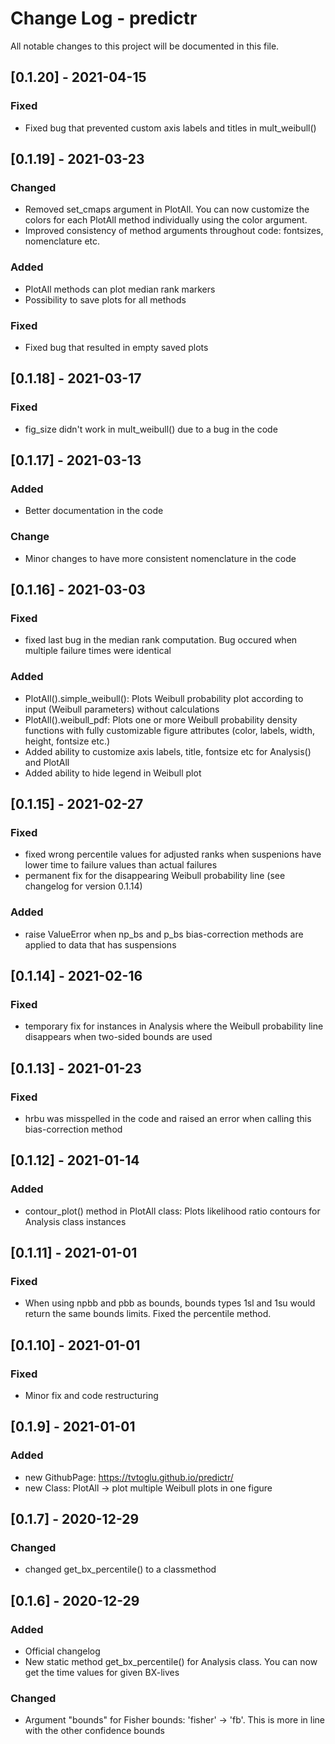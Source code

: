 
# Change Log - predictr
All notable changes to this project will be documented in this file.


## [0.1.20] - 2021-04-15
 
### Fixed
 - Fixed bug that prevented custom axis labels and titles in mult_weibull()

## [0.1.19] - 2021-03-23
 
### Changed
 - Removed set_cmaps argument in PlotAll. You can now customize the colors for each PlotAll method individually using the color argument.
 - Improved consistency of method arguments throughout code: fontsizes, nomenclature etc.

### Added
 - PlotAll methods can plot median rank markers
 - Possibility to save plots for all methods

### Fixed
 - Fixed bug that resulted in empty saved plots

## [0.1.18] - 2021-03-17
 
### Fixed
 - fig_size didn't work in mult_weibull() due to a bug in the code

## [0.1.17] - 2021-03-13
 
### Added
 - Better documentation in the code

### Change
 - Minor changes to have more consistent nomenclature in the code

## [0.1.16] - 2021-03-03
 
### Fixed
 - fixed last bug in the median rank computation. Bug occured when multiple failure times were identical

### Added
 - PlotAll().simple_weibull(): Plots Weibull probability plot according to input (Weibull parameters) without calculations
 - PlotAll().weibull_pdf: Plots one or more Weibull probability density functions with fully customizable figure attributes (color, labels, width, height, fontsize etc.)
 - Added ability to customize axis labels, title, fontsize etc for Analysis() and PlotAll
 - Added ability to hide legend in Weibull plot

## [0.1.15] - 2021-02-27
 
### Fixed
 - fixed wrong percentile values for adjusted ranks when suspenions have lower time to failure values than actual failures
 - permanent fix for the disappearing Weibull probability line (see changelog for version 0.1.14)

### Added
 - raise ValueError when np_bs and p_bs bias-correction methods are applied to data that has suspensions

## [0.1.14] - 2021-02-16
 
### Fixed
 - temporary fix for instances in Analysis where the Weibull probability line disappears when two-sided bounds are used
 
## [0.1.13] - 2021-01-23
 
### Fixed
 - hrbu was misspelled in the code and raised an error when calling this bias-correction method

## [0.1.12] - 2021-01-14
 
### Added
 - contour_plot() method in PlotAll class: Plots likelihood ratio contours for Analysis class instances

## [0.1.11] - 2021-01-01
 
### Fixed
 - When using npbb and pbb as bounds, bounds types 1sl and 1su would return the same bounds limits. Fixed the percentile method.

## [0.1.10] - 2021-01-01
 
### Fixed
 - Minor fix and code restructuring

## [0.1.9] - 2021-01-01
 
### Added
 - new GithubPage: https://tvtoglu.github.io/predictr/
 - new Class: PlotAll -> plot multiple Weibull plots in one figure

## [0.1.7] - 2020-12-29
  
### Changed
 - changed get_bx_percentile() to a classmethod

## [0.1.6] - 2020-12-29
 
### Added
- Official changelog
- New static method get_bx_percentile() for Analysis class. You can now get the time values for given BX-lives

### Changed
  
- Argument "bounds" for Fisher bounds: 'fisher' -> 'fb'. This is more in line with the other confidence bounds
